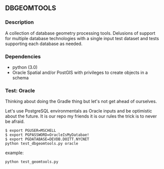 ## DBGEOMTOOLS

### Description

A collection of database geometry processing tools.  Delusions of support for
multiple database technologies with a single input test dataset and 
tests supporting each database as needed.


### Dependencies

* python (3.0)
* Oracle Spatial and/or PostGIS with privileges to create objects in a schema


### Test: Oracle

Thinking about doing the Gradle thing but let's not get ahead of ourselves.

Let's use PostgreSQL environmentals as Oracle inputs and be optimistic about the
future.  It is our repo my friends it is our rules the trick is to never be 
afraid.

```
$ export PGUSER=MSCHELL
$ export PGPASSWORD=OracleIsMyDatabae!
$ export PGDATABASE=DEVDB.DOITT.NYCNET
python test_dbgeomtools.py oracle
```

example: 

`python test_geomtools.py`





